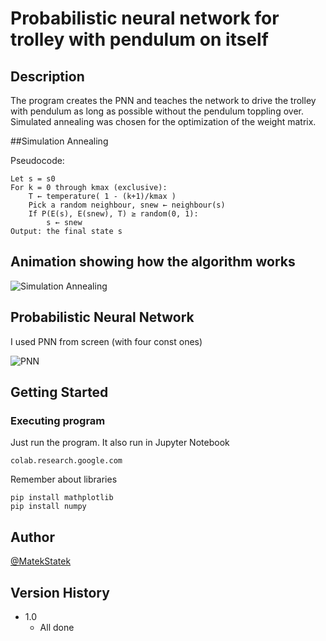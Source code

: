 # Probabilistic neural network for trolley with pendulum on itself

## Description

The program creates the PNN and teaches the network to drive the trolley with pendulum as long as possible without the pendulum toppling over. Simulated annealing was chosen for the optimization of the weight matrix.

##Simulation Annealing

Pseudocode:
```
Let s = s0
For k = 0 through kmax (exclusive):
	T ← temperature( 1 - (k+1)/kmax )
	Pick a random neighbour, snew ← neighbour(s)
	If P(E(s), E(snew), T) ≥ random(0, 1):
		s ← snew
Output: the final state s
```

## Animation showing how the algorithm works

![Simulation Annealing](https://upload.wikimedia.org/wikipedia/commons/d/d5/Hill_Climbing_with_Simulated_Annealing.gif)


## Probabilistic Neural Network

I used PNN from screen (with four const ones)

![PNN](https://gcdnb.pbrd.co/images/WC49nmW1VC67.png?o=1)


## Getting Started

### Executing program

Just run the program. It also run in Jupyter Notebook
```
colab.research.google.com
```

Remember about libraries
```
pip install mathplotlib
pip install numpy
```
## Author

[@MatekStatek](https://twitter.com/matekstatek)

## Version History

* 1.0
    * All done
